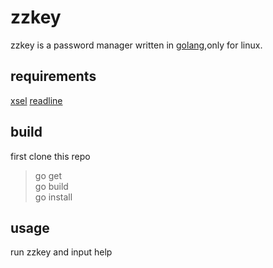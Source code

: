 # zzkey  
zzkey is a password manager written in [golang](http://golang.org),only for
linux.

## requirements
[xsel](http://www.vergenet.net/~conrad/software/xsel/)
[readline](http://www.gnu.org/software/readline/)

## build  
first clone this repo
>go get  
>go build  
>go install  

## usage
run zzkey and input help
